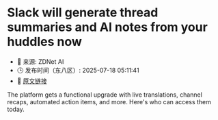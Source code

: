 # Slack will generate thread summaries and AI notes from your huddles now
- 📅 来源: ZDNet AI
- 🕒 发布时间（东八区）: 2025-07-18 05:11:41
- 🔗 [原文链接](https://www.zdnet.com/article/slack-will-generate-thread-summaries-and-ai-notes-from-your-huddles-now/)

The platform gets a functional upgrade with live translations, channel recaps, automated action items, and more. Here's who can access them today.